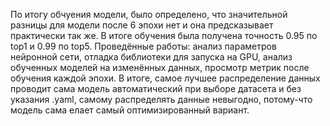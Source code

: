 По итогу обчуения модели, было определено, что значительной разницы для модели после 6 эпохи нет и она предсказывает практически так же. В итоге обучения была получена точность 0.95 по top1 и 0.99 по top5.
Проведённые работы: анализ параметров нейронной сети, отладка библиотеки для запуска на GPU, анализ обученных моделей на изменённых данных, просмотр метрик после обучения каждой эпохи.
В итоге, самое лучшее распределение данных проводит сама модель автоматический при выборе датасета и без указания .yaml, самому распределять данные невыгодно, потому-что модель сама елает самый оптимизированный вариант.
